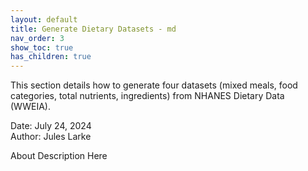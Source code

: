 ```yaml
---
layout: default
title: Generate Dietary Datasets - md
nav_order: 3
show_toc: true
has_children: true
---
```


This section details how to generate four datasets (mixed meals, food categories, total nutrients, ingredients) from NHANES Dietary Data (WWEIA).

Date: July 24, 2024  
Author: Jules Larke

About Description Here
